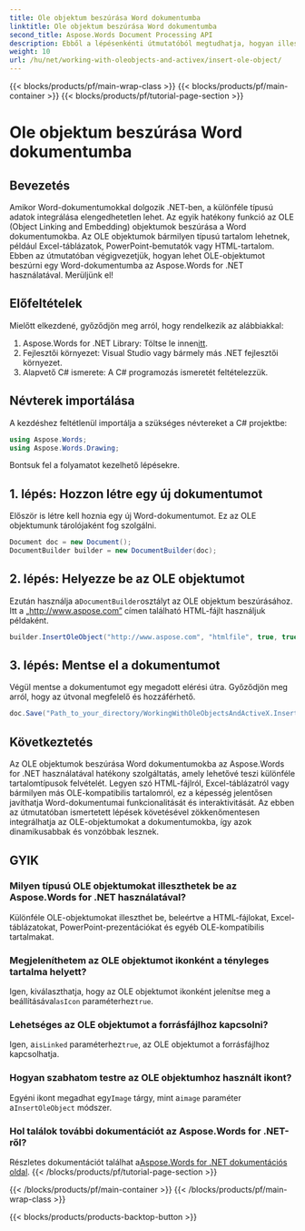 ```yaml
---
title: Ole objektum beszúrása Word dokumentumba
linktitle: Ole objektum beszúrása Word dokumentumba
second_title: Aspose.Words Document Processing API
description: Ebből a lépésenkénti útmutatóból megtudhatja, hogyan illeszthet be OLE objektumokat Word dokumentumokba az Aspose.Words for .NET használatával. Javítsa dokumentumait beágyazott tartalommal.
weight: 10
url: /hu/net/working-with-oleobjects-and-activex/insert-ole-object/
---
```


{{< blocks/products/pf/main-wrap-class >}}
{{< blocks/products/pf/main-container >}}
{{< blocks/products/pf/tutorial-page-section >}}

# Ole objektum beszúrása Word dokumentumba

## Bevezetés

Amikor Word-dokumentumokkal dolgozik .NET-ben, a különféle típusú adatok integrálása elengedhetetlen lehet. Az egyik hatékony funkció az OLE (Object Linking and Embedding) objektumok beszúrása a Word dokumentumokba. Az OLE objektumok bármilyen típusú tartalom lehetnek, például Excel-táblázatok, PowerPoint-bemutatók vagy HTML-tartalom. Ebben az útmutatóban végigvezetjük, hogyan lehet OLE-objektumot beszúrni egy Word-dokumentumba az Aspose.Words for .NET használatával. Merüljünk el!

## Előfeltételek

Mielőtt elkezdené, győződjön meg arról, hogy rendelkezik az alábbiakkal:

1. Aspose.Words for .NET Library: Töltse le innen[itt](https://releases.aspose.com/words/net/).
2. Fejlesztői környezet: Visual Studio vagy bármely más .NET fejlesztői környezet.
3. Alapvető C# ismerete: A C# programozás ismeretét feltételezzük.

## Névterek importálása

A kezdéshez feltétlenül importálja a szükséges névtereket a C# projektbe:

```csharp
using Aspose.Words;
using Aspose.Words.Drawing;
```

Bontsuk fel a folyamatot kezelhető lépésekre.

## 1. lépés: Hozzon létre egy új dokumentumot

Először is létre kell hoznia egy új Word-dokumentumot. Ez az OLE objektumunk tárolójaként fog szolgálni.

```csharp
Document doc = new Document();
DocumentBuilder builder = new DocumentBuilder(doc);
```

## 2. lépés: Helyezze be az OLE objektumot

 Ezután használja a`DocumentBuilder`osztályt az OLE objektum beszúrásához. Itt a „http://www.aspose.com” címen található HTML-fájlt használjuk példaként.

```csharp
builder.InsertOleObject("http://www.aspose.com", "htmlfile", true, true, null);
```

## 3. lépés: Mentse el a dokumentumot

Végül mentse a dokumentumot egy megadott elérési útra. Győződjön meg arról, hogy az útvonal megfelelő és hozzáférhető.

```csharp
doc.Save("Path_to_your_directory/WorkingWithOleObjectsAndActiveX.InsertOleObject.docx");
```

## Következtetés

Az OLE objektumok beszúrása Word dokumentumokba az Aspose.Words for .NET használatával hatékony szolgáltatás, amely lehetővé teszi különféle tartalomtípusok felvételét. Legyen szó HTML-fájlról, Excel-táblázatról vagy bármilyen más OLE-kompatibilis tartalomról, ez a képesség jelentősen javíthatja Word-dokumentumai funkcionalitását és interaktivitását. Az ebben az útmutatóban ismertetett lépések követésével zökkenőmentesen integrálhatja az OLE-objektumokat a dokumentumokba, így azok dinamikusabbak és vonzóbbak lesznek.

## GYIK

### Milyen típusú OLE objektumokat illeszthetek be az Aspose.Words for .NET használatával?
Különféle OLE-objektumokat illeszthet be, beleértve a HTML-fájlokat, Excel-táblázatokat, PowerPoint-prezentációkat és egyéb OLE-kompatibilis tartalmakat.

### Megjeleníthetem az OLE objektumot ikonként a tényleges tartalma helyett?
 Igen, kiválaszthatja, hogy az OLE objektumot ikonként jelenítse meg a beállításával`asIcon` paraméterhez`true`.

### Lehetséges az OLE objektumot a forrásfájlhoz kapcsolni?
 Igen, a`isLinked` paraméterhez`true`, az OLE objektumot a forrásfájlhoz kapcsolhatja.

### Hogyan szabhatom testre az OLE objektumhoz használt ikont?
 Egyéni ikont megadhat egy`Image` tárgy, mint a`image` paraméter a`InsertOleObject` módszer.

### Hol találok további dokumentációt az Aspose.Words for .NET-ről?
 Részletes dokumentációt találhat a[Aspose.Words for .NET dokumentációs oldal](https://reference.aspose.com/words/net/).
{{< /blocks/products/pf/tutorial-page-section >}}

{{< /blocks/products/pf/main-container >}}
{{< /blocks/products/pf/main-wrap-class >}}

{{< blocks/products/products-backtop-button >}}

